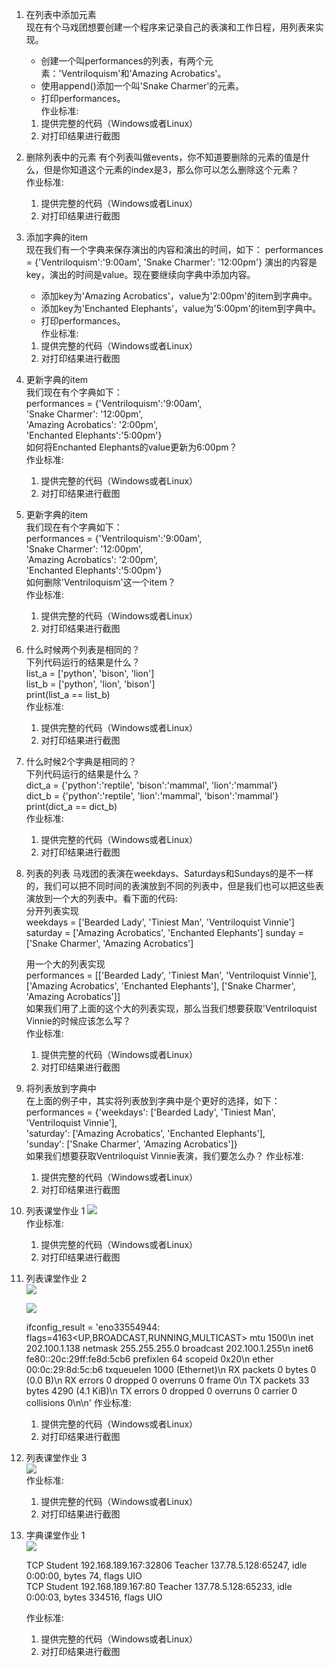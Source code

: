 1. 在列表中添加元素  
   现在有个马戏团想要创建一个程序来记录自己的表演和工作日程，用列表来实现。
   - 创建一个叫performances的列表，有两个元素：'Ventriloquism'和'Amazing Acrobatics'。
   - 使用append()添加一个叫'Snake Charmer'的元素。
   - 打印performances。  
   作业标准:
   1. 提供完整的代码（Windows或者Linux）
   2. 对打印结果进行截图
2. 删除列表中的元素
   有个列表叫做events，你不知道要删除的元素的值是什么，但是你知道这个元素的index是3，那么你可以怎么删除这个元素？  
   作业标准:
   1. 提供完整的代码（Windows或者Linux）
   2. 对打印结果进行截图
3. 添加字典的item  
   现在我们有一个字典来保存演出的内容和演出的时间，如下：
performances = {'Ventriloquism':'9:00am', 'Snake Charmer': '12:00pm'}
演出的内容是key，演出的时间是value。现在要继续向字典中添加内容。
   - 添加key为'Amazing Acrobatics'，value为'2:00pm'的item到字典中。
   - 添加key为'Enchanted Elephants'，value为'5:00pm'的item到字典中。
   - 打印performances。  
   作业标准:
   1. 提供完整的代码（Windows或者Linux）
   2. 对打印结果进行截图
4. 更新字典的item  
   我们现在有个字典如下：  
   performances = {'Ventriloquism':'9:00am',  
   'Snake Charmer': '12:00pm',  
   'Amazing Acrobatics': '2:00pm',  
   'Enchanted Elephants':'5:00pm'}  
   如何将Enchanted Elephants的value更新为6:00pm？  
   作业标准:
   1. 提供完整的代码（Windows或者Linux）
   2. 对打印结果进行截图

5. 更新字典的item  
   我们现在有个字典如下：  
   performances = {'Ventriloquism':'9:00am',  
   'Snake Charmer': '12:00pm',  
   'Amazing Acrobatics': '2:00pm',  
   'Enchanted Elephants':'5:00pm'}  
   如何删除'Ventriloquism'这一个item？  
   作业标准:
   1. 提供完整的代码（Windows或者Linux）
   2. 对打印结果进行截图
6. 什么时候两个列表是相同的？  
   下列代码运行的结果是什么？  
   list_a = ['python', 'bison', 'lion']  
   list_b = ['python', 'lion', 'bison']  
   print(list_a == list_b)  
   作业标准:
   1. 提供完整的代码（Windows或者Linux）
   2. 对打印结果进行截图
7. 什么时候2个字典是相同的？  
   下列代码运行的结果是什么？  
   dict_a = {'python':'reptile', 'bison':'mammal', 'lion':'mammal'}  
   dict_b = {'python':'reptile', 'lion':'mammal', 'bison':'mammal'}  
   print(dict_a == dict_b)  
   作业标准:
   1. 提供完整的代码（Windows或者Linux）
   2. 对打印结果进行截图
8. 列表的列表
   马戏团的表演在weekdays、Saturdays和Sundays的是不一样的，我们可以把不同时间的表演放到不同的列表中，但是我们也可以把这些表演放到一个大的列表中。看下面的代码:  
   分开列表实现  
   weekdays =
   ['Bearded Lady', 'Tiniest Man', 'Ventriloquist Vinnie'] saturday =
   ['Amazing Acrobatics', 'Enchanted Elephants'] sunday =
   ['Snake Charmer', 'Amazing Acrobatics']

   用一个大的列表实现  
   performances =
   [['Bearded Lady', 'Tiniest Man', 'Ventriloquist Vinnie'],
   ['Amazing Acrobatics', 'Enchanted Elephants'],
   ['Snake Charmer', 'Amazing Acrobatics']]  
   如果我们用了上面的这个大的列表实现，那么当我们想要获取'Ventriloquist
   Vinnie的时候应该怎么写？  
   作业标准:
   1. 提供完整的代码（Windows或者Linux）
   2. 对打印结果进行截图

9. 将列表放到字典中  
   在上面的例子中，其实将列表放到字典中是个更好的选择，如下：  
   performances = {'weekdays':
   ['Bearded Lady', 'Tiniest Man', 'Ventriloquist Vinnie'],  
   'saturday': ['Amazing Acrobatics', 'Enchanted Elephants'],  
   'sunday': ['Snake Charmer', 'Amazing Acrobatics']}  
   如果我们想要获取Ventriloquist Vinnie表演，我们要怎么办？
   作业标准:
   1. 提供完整的代码（Windows或者Linux）
   2. 对打印结果进行截图

10. 列表课堂作业 1
    ![](https://gitee.com/qytang/Python_Basic/raw/master/image/Charpter5/5.1.png)  
    作业标准:
    1. 提供完整的代码（Windows或者Linux）
    2. 对打印结果进行截图

11. 列表课堂作业 2  
    ![](https://gitee.com/qytang/Python_Basic/raw/master/image/Charpter5/5.2.png)

    ![](https://gitee.com/qytang/Python_Basic/raw/master/image/Charpter5/5.3.png)

    ifconfig_result = 'eno33554944:
    flags=4163<UP,BROADCAST,RUNNING,MULTICAST> mtu 1500\n inet
    202.100.1.138 netmask 255.255.255.0 broadcast 202.100.1.255\n inet6
    fe80::20c:29ff:fe8d:5cb6 prefixlen 64 scopeid 0x20<link>\n ether
    00:0c:29:8d:5c:b6 txqueuelen 1000 (Ethernet)\n RX packets 0 bytes 0
    (0.0 B)\n RX errors 0 dropped 0 overruns 0 frame 0\n TX packets 33
    bytes 4290 (4.1 KiB)\n TX errors 0 dropped 0 overruns 0 carrier 0
    collisions 0\n\n'
    作业标准:

    1. 提供完整的代码（Windows或者Linux）
    2. 对打印结果进行截图

12. 列表课堂作业 3  
    ![](https://gitee.com/qytang/Python_Basic/raw/master/image/Charpter5/5.4.png)  
    作业标准:

    1. 提供完整的代码（Windows或者Linux）
    2. 对打印结果进行截图

13. 字典课堂作业 1  
    ![](https://gitee.com/qytang/Python_Basic/raw/master/image/Charpter5/5.5.png)

    TCP Student 192.168.189.167:32806 Teacher 137.78.5.128:65247, idle
    0:00:00, bytes 74, flags UIO  
    TCP Student 192.168.189.167:80 Teacher 137.78.5.128:65233, idle
    0:00:03, bytes 334516, flags UIO

    作业标准:

    1. 提供完整的代码（Windows或者Linux）
    2. 对打印结果进行截图

